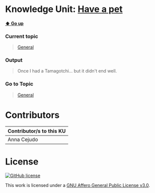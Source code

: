 # Knowledge Unit: [Have a pet](../../knowledge_units/general/have-a-pet.md)

#### [:arrow_up: Go up](../../topics/general.md)
### Current topic
> [General](../../topics/general.md)
### Output
> Once I had a Tamagotchi... but it didn&#039;t end well.
### Go to Topic
> [General](../../topics/general.md)


# Contributors

| Contributor/s to this KU |
| - | 
| Anna Cejudo |

# License
[![GitHub license](https://img.shields.io/github/license/inbrainz/cerebro)](https://github.com/inbrainz/cerebro/blob/master/LICENSE)

This work is licensed under a [GNU Affero General Public License v3.0](https://www.gnu.org/licenses/agpl-3.0.txt).